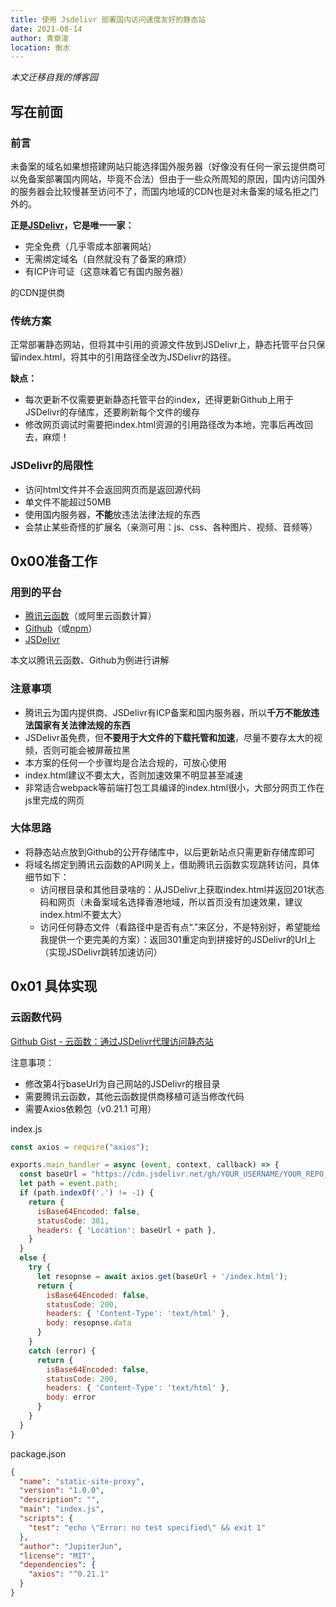 ```yaml
---
title: 使用 Jsdelivr 部署国内访问速度友好的静态站
date: 2021-08-14
author: 青章浚
location: 衡水
---
```


*本文迁移自我的博客园*

## 写在前面
### 前言
未备案的域名如果想搭建网站只能选择国外服务器（好像没有任何一家云提供商可以免备案部署国内网站，毕竟不合法）但由于一些众所周知的原因，国内访问国外的服务器会比较慢甚至访问不了，而国内地域的CDN也是对未备案的域名拒之门外的。

**正是[JSDelivr](https://www.jsdelivr.com/)，它是唯一一家：**
 - 完全免费（几乎零成本部署网站）
 - 无需绑定域名（自然就没有了备案的麻烦）
 - 有ICP许可证（这意味着它有国内服务器）

的CDN提供商
### 传统方案
正常部署静态网站，但将其中引用的资源文件放到JSDelivr上，静态托管平台只保留index.html，将其中的引用路径全改为JSDelivr的路径。

**缺点：**
 - 每次更新不仅需要更新静态托管平台的index，还得更新Github上用于JSDelivr的存储库，还要刷新每个文件的缓存
 - 修改网页调试时需要把index.html资源的引用路径改为本地，完事后再改回去，麻烦！
### JSDelivr的局限性
 - 访问html文件并不会返回网页而是返回源代码
 - 单文件不能超过50MB
 - 使用国内服务器，**不能**放违法法律法规的东西
 - 会禁止某些奇怪的扩展名（亲测可用：js、css、各种图片、视频、音频等）
## 0x00准备工作
### 用到的平台
 - [腾讯云函数](https://console.cloud.tencent.com/scf)（或阿里云函数计算）
 - [Github](https://github.com)（或[npm](https://www.npmjs.com/)）
 - [JSDelivr](https://www.jsdelivr.com/)


本文以腾讯云函数、Github为例进行讲解
### 注意事项
 - 腾讯云为国内提供商、JSDelivr有ICP备案和国内服务器，所以**千万不能放违法国家有关法律法规的东西**
 - JSDelivr虽免费，但**不要用于大文件的下载托管和加速**，尽量不要存太大的视频，否则可能会被屏蔽拉黑
 - 本方案的任何一个步骤均是合法合规的，可放心使用
 - index.html建议不要太大，否则加速效果不明显甚至减速
 - 非常适合webpack等前端打包工具编译的index.html很小，大部分网页工作在js里完成的网页
### 大体思路
 - 将静态站点放到Github的公开存储库中，以后更新站点只需更新存储库即可
 - 将域名绑定到腾讯云函数的API网关上，借助腾讯云函数实现跳转访问，具体细节如下：
   - 访问根目录和其他目录啥的：从JSDelivr上获取index.html并返回201状态码和网页（未备案域名选择香港地域，所以首页没有加速效果，建议index.html不要太大）
   - 访问任何静态文件（看路径中是否有点“.”来区分，不是特别好，希望能给我提供一个更完美的方案）：返回301重定向到拼接好的JSDelivr的Url上（实现JSDelivr跳转加速访问）

## 0x01 具体实现

### 云函数代码

[Github Gist - 云函数：通过JSDelivr代理访问静态站](https://gist.github.com/JupiterJun/25b85d357e40b15bbdd9d04dd9d57524)

注意事项：

- 修改第4行baseUrl为自己网站的JSDelivr的根目录
- 需要腾讯云函数，其他云函数提供商移植可适当修改代码
- 需要Axios依赖包（v0.21.1 可用）

index.js

```javascript
const axios = require("axios");

exports.main_handler = async (event, context, callback) => {
  const baseUrl = "https://cdn.jsdelivr.net/gh/YOUR_USERNAME/YOUR_REPO_NAME@main/YOUR_DIST_PATH";
  let path = event.path;
  if (path.indexOf('.') != -1) {
    return {
      isBase64Encoded: false,
      statusCode: 301,
      headers: { 'Location': baseUrl + path },
    }
  }
  else {
    try {
      let resopnse = await axios.get(baseUrl + '/index.html');
      return {
        isBase64Encoded: false,
        statusCode: 200,
        headers: { 'Content-Type': 'text/html' },
        body: resopnse.data
      }
    }
    catch (error) {
      return {
        isBase64Encoded: false,
        statusCode: 200,
        headers: { 'Content-Type': 'text/html' },
        body: error
      }
    }
  }
}
```

package.json

```json
{
  "name": "static-site-proxy",
  "version": "1.0.0",
  "description": "",
  "main": "index.js",
  "scripts": {
    "test": "echo \"Error: no test specified\" && exit 1"
  },
  "author": "JupiterJun",
  "license": "MIT",
  "dependencies": {
    "axios": "^0.21.1"
  }
}

```

